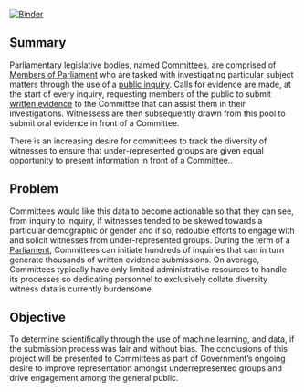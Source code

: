 [![Binder](http://mybinder.org/badge.svg)](https://mybinder.org/v2/gh/aebirim/notebooks/master)

## **Summary**

Parliamentary legislative bodies, named [Committees](https://en.wikipedia.org/wiki/Parliamentary_Committees_of_the_United_Kingdom), are comprised of [Members of Parliament](https://en.wikipedia.org/wiki/Member_of_parliament) who are tasked with investigating particular subject matters through the use of a [public inquiry](https://en.wikipedia.org/wiki/Public_inquiry). Calls for evidence are made, at the start of every inquiry, requesting members of the public to submit [written evidence](http://www.parliament.uk/documents/commons-committees/Health/CQCwrittenev01-05.pdf) to the Committee that can assist them in their investigations. Witnessess are then subsequently drawn from this pool to submit oral evidence in front of a Committee.

There is an increasing desire for committees to track the diversity of witnesses to ensure that under-represented groups are given equal opportunity to present information in front of a Committee..

## **Problem**

Committees would like this data to become actionable so that they can see, from inquiry to inquiry, if witnesses tended to be skewed towards a particular demographic or gender and if so, redouble efforts to engage with and solicit witnesses from under-represented groups. During the term of a [Parliament](https://en.wikipedia.org/wiki/Parliament_of_the_United_Kingdom), Committees can initiate hundreds of inquiries that can in turn generate thousands of written evidence submissions. On average, Committees typically have only limited administrative resources to handle its processes so dedicating personnel to exclusively collate diversity witness data is currently burdensome.

## **Objective**

To determine scientifically through the use of machine learning, and data, if the submission process was fair and without bias. The conclusions of this project will be presented to Committees as part of Government’s ongoing desire to improve representation amongst underrepresented groups and drive engagement among the general public.
